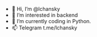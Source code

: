 - 👋 Hi, I’m @lchansky
- 👀 I’m interested in backend
- 🌱 I’m currently coding in Python.
- 📫 Telegram t.me/lchansky

<!---
lchansky/lchansky is a ✨ special ✨ repository because its `README.md` (this file) appears on your GitHub profile.
You can click the Preview link to take a look at your changes.
--->
